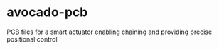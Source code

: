 # avocado-pcb
PCB files for a smart actuator enabling chaining and providing precise positional control
